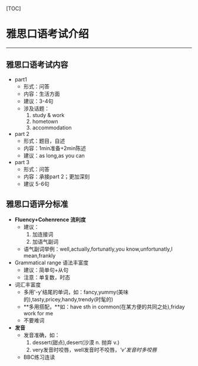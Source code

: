 [TOC]

# 雅思口语考试介绍

---

## 雅思口语考试内容

- part1
    - 形式：问答
    - 内容：生活方面
    - 建议：3-4句
    - 涉及话题：
        1. study & work
        2. hometown
        3. accommodation
- part 2
    - 形式：题目，自述
    - 内容：1min准备+2min陈述
    - 建议：as long,as you can
- part 3
    - 形式：问答
    - 内容：承接part 2；更加深刻
    - 建议 5-6句

## 雅思口语评分标准

- **Fluency+Cohenrence 流利度**
    - 建议：
        1. 加连接词    
        2. 加语气副词
    - 语气副词举例：well,actually,fortunatly,you know,unfortunatly,I mean,frankly
- Grammatical range 语法丰富度
    - 建议：简单句+从句
    - 注意：单复数，时态
- 词汇丰富度
    - 多用'-y'结尾的单词，如：fancy,yummy(美味的),tasty,pricey,handy,trendy(时髦的)
    - **多用搭配，**如：have sth in common(在某方便的共同之处),friday  work for me 
    - 不要难词
- **发音**
    - 发音准确，如：
        1. dessert(甜点),desert(沙漠 n. 抛弃 v.)
        2. very发音时咬唇，well发音时不咬唇，*'v'发音时多咬唇* 
    - BBC练习连读
